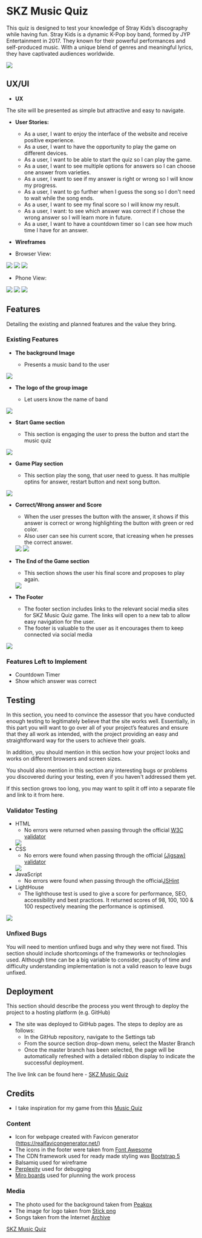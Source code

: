 # SKZ Music Quiz

This quiz is designed to test your knowledge of Stray Kids’s discography while having fun.
Stray Kids is a dynamic K-Pop boy band, formed by JYP Entertainment in 2017. They known for their powerful performances and self-produced music. With a unique blend of genres and meaningful lyrics, they have captivated audiences worldwide. 

<img src = "assets/docs/responsive-design.jpeg">

## UX/UI

- __UX__

The site will be presented as simple but attractive and easy to navigate. 

- __User Stories:__

   -  As a user, I want to enjoy the interface of the website and receive positive experience.
   -  As a user, I want to have the opportunity to play the game on different devices.
   -  As a user, I want to be able to start the quiz so I can play the game.
   -  As a user, I want to see multiple options for answers so I can choose one answer from varieties.
   -  As a user, I want to see if my answer is right or wrong so I will know my progress.
   -  As a user, I want to go further when I guess the song so I don't need to wait while the song ends.
   -  As a user, I want to see my final score so I will know my result.
   -  As a user, I want: to see which answer was correct if I chose the wrong answer so I will learn more in future.
   -  As a user, I want to have a countdown timer so I can see how much time I have for an answer.
   

- __Wireframes__

- Browser View:

<img src="assets/docs/start-page-browser.png">

<img src="assets/docs/play-game-browser.png">

<img src="assets/docs/end-of-the-game-browser.png">

- Phone View:

<img src="assets/docs/start-page-phone.jpeg">

<img src="assets/docs/play-game-phone.jpeg">

<img src="assets/docs/end-of-the-game-phone.jpeg">


## Features 

Detailing the existing and planned features and the value they bring.

### Existing Features

- __The background Image__

  - Presents a music band to the user

<img src = "assets/docs/hero-ph.jpg">

- __The logo of the group image__

  - Let users know the name of band

<img src = "assets/docs/logo.jpeg">

- __Start Game section__

  - This section is engaging the user to press the button and start the music quiz

<img src = "assets/docs/start-game-button.jpeg">

- __Game Play section__

  - This section play the song, that user need to guess. It has multiple optins for answer, restart button and next song button.

<img src = "assets/docs/multiple-answers.jpeg">

- __Correct/Wrong answer and Score__

  - When the user presses the button with the answer, it shows if this answer is correct or wrong highlighting the button with green or red color.
  - Also user can see his current score, that icreasing when he presses the correct answer.

  <img src = "assets/docs/correct-answer.jpeg">
  <img src = "assets/docs/wrong-answer.jpeg">

- __The End of the Game section__

   - This section shows the user his final score and proposes to play again.

   <img src = "assets/docs/end-of-game.jpeg">
 
- __The Footer__ 

  - The footer section includes links to the relevant social media sites for SKZ Music Quiz game. The links will open to a new tab to allow easy navigation for the user. 
  - The footer is valuable to the user as it encourages them to keep connected via social media

<img src = "assets/docs/footer.jpeg">

### Features Left to Implement

- Countdown Timer
- Show which answer was correct

## Testing 

In this section, you need to convince the assessor that you have conducted enough testing to legitimately believe that the site works well. Essentially, in this part you will want to go over all of your project’s features and ensure that they all work as intended, with the project providing an easy and straightforward way for the users to achieve their goals.

In addition, you should mention in this section how your project looks and works on different browsers and screen sizes.

You should also mention in this section any interesting bugs or problems you discovered during your testing, even if you haven't addressed them yet.

If this section grows too long, you may want to split it off into a separate file and link to it from here.


### Validator Testing 

- HTML
  - No errors were returned when passing through the official [W3C validator](https://validator.w3.org/#validate_by_input)
  <img src="assets/docs/HTML-validator.jpeg">
- CSS
  - No errors were found when passing through the official [(Jigsaw) validator](https://jigsaw.w3.org/css-validator/)
  <img src="assets/docs/CSS-validator.jpeg">
- JavaScript
   - No errors were found when passing through the official[JSHint](https://jshint.com/)
- LightHouse
  - The lighthouse test is used to give a score for performance, SEO, accessibility and best practices.
It returned scores of 98, 100, 100 & 100 respectively meaning the performance is optimised.
<img src = "assets/docs/Lighthouse-desktop.jpeg"> 


### Unfixed Bugs

You will need to mention unfixed bugs and why they were not fixed. This section should include shortcomings of the frameworks or technologies used. Although time can be a big variable to consider, paucity of time and difficulty understanding implementation is not a valid reason to leave bugs unfixed. 

## Deployment

This section should describe the process you went through to deploy the project to a hosting platform (e.g. GitHub) 

- The site was deployed to GitHub pages. The steps to deploy are as follows: 
  - In the GitHub repository, navigate to the Settings tab 
  - From the source section drop-down menu, select the Master Branch
  - Once the master branch has been selected, the page will be automatically refreshed with a detailed ribbon display to indicate the successful deployment. 

The live link can be found here - [SKZ Music Quiz](http://anka-s.github.io/skz-music-quiz/) 


## Credits 

- I take inspiration for my game from this [Music Quiz](https://github.com/Ezio2994/music-quiz/) 

### Content 

- Icon for webpage created with Favicon generator (https://realfavicongenerator.net/)
- The icons in the footer were taken from [Font Awesome](https://fontawesome.com/)
- The CDN framework used for ready made styling was [Bootstrap 5](https://getbootstrap.com/docs/5.0/getting-started/download/)
- Balsamiq used for wireframe
- [Perplexity](https://www.perplexity.ai/) used for debugging 
- [Miro boards](https://miro.com/app/board/uXjVK1tCs_I=/) used for plunning the work process


### Media

- The photo used for the background taken from [Peakpx](https://www.peakpx.com/) 
- The image for logo taken from [Stick png](https://www.stickpng.com/img/icons-logos-emojis/iconic-brands/stray-kids-logo)
- Songs taken from the Internet [Archive](https://archive.org/search?query=subject%3A%22Stray+Kids%22)

[SKZ Music Quiz](http://anka-s.github.io/skz-music-quiz/)